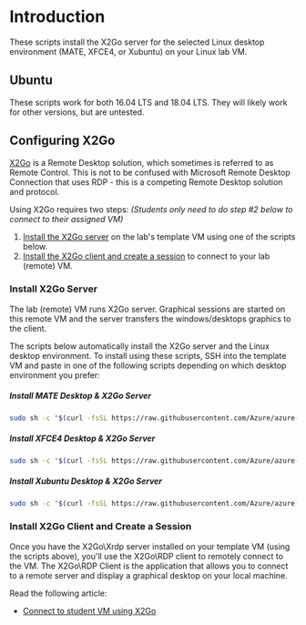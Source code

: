 # Introduction
These scripts install the X2Go server for the selected Linux desktop environment (MATE, XFCE4, or Xubuntu) on your Linux lab VM.  

## Ubuntu

These scripts work for both 16.04 LTS and 18.04 LTS.  They will likely work for other versions, but are untested.

## Configuring X2Go

[X2Go](https://wiki.x2go.org/doku.php/doc:newtox2go) is a Remote Desktop solution, which sometimes is referred to as Remote Control. This is not to be confused with Microsoft Remote Desktop Connection that uses RDP - this is a competing Remote Desktop solution and protocol.

Using X2Go requires two steps: _(Students only need to do step #2 below to connect to their assigned VM)_

1. [Install the X2Go server](#install-x2go-server) on the lab's template VM using one of the scripts below.
2. [Install the X2Go client and create a session](#create-x2go-client-and-create-session) to connect to your lab (remote) VM.

### Install X2Go Server

The lab (remote) VM runs X2Go server. Graphical sessions are started on this remote VM and the server transfers the windows/desktops graphics to the client.

The scripts below automatically install the X2Go server and the Linux desktop environment.  To install using these scripts, SSH into the template VM and paste in one of the following scripts depending on which desktop environment you prefer:

##### Install MATE Desktop & X2Go Server

```bash
sudo sh -c "$(curl -fsSL https://raw.githubusercontent.com/Azure/azure-devtestlab/master/samples/ClassroomLabs/Scripts/X2GoRemoteDesktop/Ubuntu/x2go-mate.sh)"
```

##### Install XFCE4 Desktop & X2Go Server

```bash
sudo sh -c "$(curl -fsSL https://raw.githubusercontent.com/Azure/azure-devtestlab/master/samples/ClassroomLabs/Scripts/X2GoRemoteDesktop/Ubuntu/x2go-xfce4.sh)"
```

##### Install Xubuntu Desktop & X2Go Server

```bash
sudo sh -c "$(curl -fsSL https://raw.githubusercontent.com/Azure/azure-devtestlab/master/samples/ClassroomLabs/Scripts/X2GoRemoteDesktop/Ubuntu/x2go-xubuntu.sh)"
```

### Install X2Go Client and Create a Session

Once you have the X2Go\Xrdp server installed on your template VM (using the scripts above), you'll use the X2Go\RDP client to remotely connect to the VM. The X2Go\RDP Client is the application that allows you to connect to a remote server and display a graphical desktop on your local machine.

Read the following article:
 - [Connect to student VM using X2Go](https://docs.microsoft.com/azure/lab-services/how-to-use-remote-desktop-linux-student#connect-to-the-student-vm-using-x2go)

